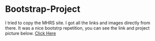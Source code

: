 # Bootstrap-Project
I tried to copy the MHRS site. I got all the links and images directly from there. It was a nice bootstrp repetition, you can see the link and project picture below.
[Click Here](https://muazv.github.io/Bootstrap-Project/)
